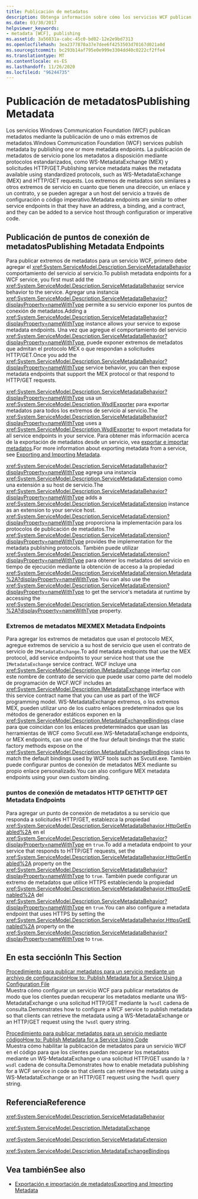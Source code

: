 ```yaml
---
title: Publicación de metadatos
description: Obtenga información sobre cómo los servicios WCF publican metadatos mediante la publicación de uno o más extremos de metadatos, lo que hace que los metadatos estén disponibles mediante protocolos estándar.
ms.date: 03/30/2017
helpviewer_keywords:
- metadata [WCF], publishing
ms.assetid: 3a56831a-cabc-45c0-bd02-12e2e9bd7313
ms.openlocfilehash: 3ea2377870a37e7dee6f4253503d70167d021a0d
ms.sourcegitcommit: bc293b14af795e0e999e3304dd40c0222cf2ffe4
ms.translationtype: MT
ms.contentlocale: es-ES
ms.lasthandoff: 11/26/2020
ms.locfileid: "96244735"
---
```

# <a name="publishing-metadata"></a><span data-ttu-id="79d44-103">Publicación de metadatos</span><span class="sxs-lookup"><span data-stu-id="79d44-103">Publishing Metadata</span></span>

<span data-ttu-id="79d44-104">Los servicios Windows Communication Foundation (WCF) publican metadatos mediante la publicación de uno o más extremos de metadatos.</span><span class="sxs-lookup"><span data-stu-id="79d44-104">Windows Communication Foundation (WCF) services publish metadata by publishing one or more metadata endpoints.</span></span> <span data-ttu-id="79d44-105">La publicación de metadatos de servicio pone los metadatos a disposición mediante protocolos estandarizados, como WS-MetadataExchange (MEX) y solicitudes HTTP/GET.</span><span class="sxs-lookup"><span data-stu-id="79d44-105">Publishing service metadata makes the metadata available using standardized protocols, such as WS-MetadataExchange (MEX) and HTTP/GET requests.</span></span> <span data-ttu-id="79d44-106">Los extremos de metadatos son similares a otros extremos de servicio en cuanto que tienen una dirección, un enlace y un contrato, y se pueden agregar a un host del servicio a través de configuración o código imperativo.</span><span class="sxs-lookup"><span data-stu-id="79d44-106">Metadata endpoints are similar to other service endpoints in that they have an address, a binding, and a contract, and they can be added to a service host through configuration or imperative code.</span></span>  
  
## <a name="publishing-metadata-endpoints"></a><span data-ttu-id="79d44-107">Publicación de puntos de conexión de metadatos</span><span class="sxs-lookup"><span data-stu-id="79d44-107">Publishing Metadata Endpoints</span></span>  

 <span data-ttu-id="79d44-108">Para publicar extremos de metadatos para un servicio WCF, primero debe agregar el <xref:System.ServiceModel.Description.ServiceMetadataBehavior> comportamiento del servicio al servicio.</span><span class="sxs-lookup"><span data-stu-id="79d44-108">To publish metadata endpoints for a WCF service, you first must add the <xref:System.ServiceModel.Description.ServiceMetadataBehavior> service behavior to the service.</span></span> <span data-ttu-id="79d44-109">Agregar una instancia <xref:System.ServiceModel.Description.ServiceMetadataBehavior?displayProperty=nameWithType> permite a su servicio exponer los puntos de conexión de metadatos.</span><span class="sxs-lookup"><span data-stu-id="79d44-109">Adding a <xref:System.ServiceModel.Description.ServiceMetadataBehavior?displayProperty=nameWithType> instance allows your service to expose metadata endpoints.</span></span> <span data-ttu-id="79d44-110">Una vez que agregue el comportamiento del servicio <xref:System.ServiceModel.Description.ServiceMetadataBehavior?displayProperty=nameWithType>, puede exponer extremos de metadatos que admitan el protocolo MEX o que respondan a solicitudes HTTP/GET.</span><span class="sxs-lookup"><span data-stu-id="79d44-110">Once you add the <xref:System.ServiceModel.Description.ServiceMetadataBehavior?displayProperty=nameWithType> service behavior, you can then expose metadata endpoints that support the MEX protocol or that respond to HTTP/GET requests.</span></span>  
  
 <span data-ttu-id="79d44-111"><xref:System.ServiceModel.Description.ServiceMetadataBehavior?displayProperty=nameWithType> usa un <xref:System.ServiceModel.Description.WsdlExporter> para exportar metadatos para todos los extremos de servicio al servicio.</span><span class="sxs-lookup"><span data-stu-id="79d44-111">The <xref:System.ServiceModel.Description.ServiceMetadataBehavior?displayProperty=nameWithType> uses a <xref:System.ServiceModel.Description.WsdlExporter> to export metadata for all service endpoints in your service.</span></span> <span data-ttu-id="79d44-112">Para obtener más información acerca de la exportación de metadatos desde un servicio, vea [exportar e importar metadatos](exporting-and-importing-metadata.md).</span><span class="sxs-lookup"><span data-stu-id="79d44-112">For more information about exporting metadata from a service, see [Exporting and Importing Metadata](exporting-and-importing-metadata.md).</span></span>  
  
 <span data-ttu-id="79d44-113"><xref:System.ServiceModel.Description.ServiceMetadataBehavior?displayProperty=nameWithType> agrega una instancia <xref:System.ServiceModel.Description.ServiceMetadataExtension> como una extensión a su host de servicio.</span><span class="sxs-lookup"><span data-stu-id="79d44-113">The <xref:System.ServiceModel.Description.ServiceMetadataBehavior?displayProperty=nameWithType> adds a <xref:System.ServiceModel.Description.ServiceMetadataExtension> instance as an extension to your service host.</span></span> <span data-ttu-id="79d44-114"><xref:System.ServiceModel.Description.ServiceMetadataExtension?displayProperty=nameWithType> proporciona la implementación para los protocolos de publicación de metadatos.</span><span class="sxs-lookup"><span data-stu-id="79d44-114">The <xref:System.ServiceModel.Description.ServiceMetadataExtension?displayProperty=nameWithType> provides the implementation for the metadata publishing protocols.</span></span> <span data-ttu-id="79d44-115">También puede utilizar <xref:System.ServiceModel.Description.ServiceMetadataExtension?displayProperty=nameWithType> para obtener los metadatos del servicio en tiempo de ejecución mediante la obtención de acceso a la propiedad <xref:System.ServiceModel.Description.ServiceMetadataExtension.Metadata%2A?displayProperty=nameWithType>.</span><span class="sxs-lookup"><span data-stu-id="79d44-115">You can also use the <xref:System.ServiceModel.Description.ServiceMetadataExtension?displayProperty=nameWithType> to get the service's metadata at runtime by accessing the <xref:System.ServiceModel.Description.ServiceMetadataExtension.Metadata%2A?displayProperty=nameWithType> property.</span></span>  
  
### <a name="mex-metadata-endpoints"></a><span data-ttu-id="79d44-116">Extremos de metadatos MEX</span><span class="sxs-lookup"><span data-stu-id="79d44-116">MEX Metadata Endpoints</span></span>  

 <span data-ttu-id="79d44-117">Para agregar los extremos de metadatos que usan el protocolo MEX, agregue extremos de servicio a su host de servicio que usen el contrato de servicio de `IMetadataExchange`.</span><span class="sxs-lookup"><span data-stu-id="79d44-117">To add metadata endpoints that use the MEX protocol, add service endpoints to your service host that use the `IMetadataExchange` service contract.</span></span> <span data-ttu-id="79d44-118">WCF incluye una <xref:System.ServiceModel.Description.IMetadataExchange> interfaz con este nombre de contrato de servicio que puede usar como parte del modelo de programación de WCF.</span><span class="sxs-lookup"><span data-stu-id="79d44-118">WCF includes an <xref:System.ServiceModel.Description.IMetadataExchange> interface with this service contract name that you can use as part of the WCF programming model.</span></span> <span data-ttu-id="79d44-119">WS-MetadataExchange extremos, o los extremos MEX, pueden utilizar uno de los cuatro enlaces predeterminados que los métodos de generador estáticos exponen en la <xref:System.ServiceModel.Description.MetadataExchangeBindings> clase para que coincidan con los enlaces predeterminados que usan las herramientas de WCF como Svcutil.exe.</span><span class="sxs-lookup"><span data-stu-id="79d44-119">WS-MetadataExchange endpoints, or MEX endpoints, can use one of the four default bindings that the static factory methods expose on the <xref:System.ServiceModel.Description.MetadataExchangeBindings> class to match the default bindings used by WCF tools such as Svcutil.exe.</span></span> <span data-ttu-id="79d44-120">También puede configurar puntos de conexión de metadatos MEX mediante su propio enlace personalizado.</span><span class="sxs-lookup"><span data-stu-id="79d44-120">You can also configure MEX metadata endpoints using your own custom binding.</span></span>  
  
### <a name="http-get-metadata-endpoints"></a><span data-ttu-id="79d44-121">puntos de conexión de metadatos HTTP GET</span><span class="sxs-lookup"><span data-stu-id="79d44-121">HTTP GET Metadata Endpoints</span></span>  

 <span data-ttu-id="79d44-122">Para agregar un punto de conexión de metadatos a su servicio que responda a solicitudes HTTP/GET, establezca la propiedad <xref:System.ServiceModel.Description.ServiceMetadataBehavior.HttpGetEnabled%2A> en el <xref:System.ServiceModel.Description.ServiceMetadataBehavior?displayProperty=nameWithType> en `true`.</span><span class="sxs-lookup"><span data-stu-id="79d44-122">To add a metadata endpoint to your service that responds to HTTP/GET requests, set the <xref:System.ServiceModel.Description.ServiceMetadataBehavior.HttpGetEnabled%2A> property on the <xref:System.ServiceModel.Description.ServiceMetadataBehavior?displayProperty=nameWithType> to `true`.</span></span> <span data-ttu-id="79d44-123">También puede configurar un extremo de metadatos que utilice HTTPS estableciendo la propiedad <xref:System.ServiceModel.Description.ServiceMetadataBehavior.HttpsGetEnabled%2A> del <xref:System.ServiceModel.Description.ServiceMetadataBehavior?displayProperty=nameWithType> en `true`.</span><span class="sxs-lookup"><span data-stu-id="79d44-123">You can also configure a metadata endpoint that uses HTTPS by setting the <xref:System.ServiceModel.Description.ServiceMetadataBehavior.HttpsGetEnabled%2A> property on the <xref:System.ServiceModel.Description.ServiceMetadataBehavior?displayProperty=nameWithType> to `true`.</span></span>  
  
## <a name="in-this-section"></a><span data-ttu-id="79d44-124">En esta sección</span><span class="sxs-lookup"><span data-stu-id="79d44-124">In This Section</span></span>  

 [<span data-ttu-id="79d44-125">Procedimiento para publicar metadatos para un servicio mediante un archivo de configuración</span><span class="sxs-lookup"><span data-stu-id="79d44-125">How to: Publish Metadata for a Service Using a Configuration File</span></span>](how-to-publish-metadata-for-a-service-using-a-configuration-file.md)  
 <span data-ttu-id="79d44-126">Muestra cómo configurar un servicio WCF para publicar metadatos de modo que los clientes puedan recuperar los metadatos mediante una WS-MetadataExchange o una solicitud HTTP/GET mediante la `?wsdl` cadena de consulta.</span><span class="sxs-lookup"><span data-stu-id="79d44-126">Demonstrates how to configure a WCF service to publish metadata so that clients can retrieve the metadata using a WS-MetadataExchange or an HTTP/GET request using the `?wsdl` query string.</span></span>  
  
 [<span data-ttu-id="79d44-127">Procedimiento para publicar metadatos para un servicio mediante código</span><span class="sxs-lookup"><span data-stu-id="79d44-127">How to: Publish Metadata for a Service Using Code</span></span>](how-to-publish-metadata-for-a-service-using-code.md)  
 <span data-ttu-id="79d44-128">Muestra cómo habilitar la publicación de metadatos para un servicio WCF en el código para que los clientes puedan recuperar los metadatos mediante un WS-MetadataExchange o una solicitud HTTP/GET usando la `?wsdl` cadena de consulta.</span><span class="sxs-lookup"><span data-stu-id="79d44-128">Demonstrates how to enable metadata publishing for a WCF service in code so that clients can retrieve the metadata using a WS-MetadataExchange or an HTTP/GET request using the `?wsdl` query string.</span></span>  
  
## <a name="reference"></a><span data-ttu-id="79d44-129">Referencia</span><span class="sxs-lookup"><span data-stu-id="79d44-129">Reference</span></span>  

 <xref:System.ServiceModel.Description.ServiceMetadataBehavior>  
  
 <xref:System.ServiceModel.Description.IMetadataExchange>  
  
 <xref:System.ServiceModel.Description.ServiceMetadataExtension>  
  
 <xref:System.ServiceModel.Description.MetadataExchangeBindings>  
  
## <a name="see-also"></a><span data-ttu-id="79d44-130">Vea también</span><span class="sxs-lookup"><span data-stu-id="79d44-130">See also</span></span>

- [<span data-ttu-id="79d44-131">Exportación e importación de metadatos</span><span class="sxs-lookup"><span data-stu-id="79d44-131">Exporting and Importing Metadata</span></span>](exporting-and-importing-metadata.md)
